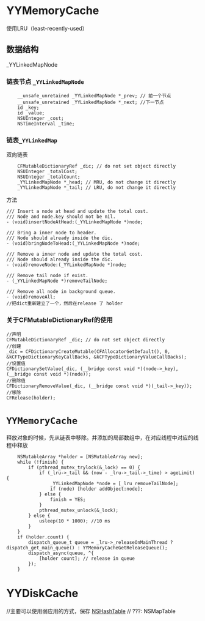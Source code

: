 # YYMemoryCache
使用LRU（least-recently-used）


## 数据结构
_YYLinkedMapNode

### 链表节点 `_YYLinkedMapNode`
```objc
    __unsafe_unretained _YYLinkedMapNode *_prev; // 前一个节点
    __unsafe_unretained _YYLinkedMapNode *_next; //下一节点
    id _key;
    id _value;
    NSUInteger _cost;
    NSTimeInterval _time;
```
### 链表`_YYLinkedMap`
双向链表
```objc
    CFMutableDictionaryRef _dic; // do not set object directly
    NSUInteger _totalCost;
    NSUInteger _totalCount;
    _YYLinkedMapNode *_head; // MRU, do not change it directly
    _YYLinkedMapNode *_tail; // LRU, do not change it directly
```
方法

```objc
/// Insert a node at head and update the total cost.
/// Node and node.key should not be nil.
- (void)insertNodeAtHead:(_YYLinkedMapNode *)node;

/// Bring a inner node to header.
/// Node should already inside the dic.
- (void)bringNodeToHead:(_YYLinkedMapNode *)node;

/// Remove a inner node and update the total cost.
/// Node should already inside the dic.
- (void)removeNode:(_YYLinkedMapNode *)node;

/// Remove tail node if exist.
- (_YYLinkedMapNode *)removeTailNode;

/// Remove all node in background queue.
- (void)removeAll;
//把dict重新建立了一个，然后在release 了 holder

```

### 关于CFMutableDictionaryRef的使用

```objc
//声明
CFMutableDictionaryRef _dic; // do not set object directly
//创建
_dic = CFDictionaryCreateMutable(CFAllocatorGetDefault(), 0, &kCFTypeDictionaryKeyCallBacks, &kCFTypeDictionaryValueCallBacks);
//设置值
CFDictionarySetValue(_dic, (__bridge const void *)(node->_key), (__bridge const void *)(node));
//删除值
CFDictionaryRemoveValue(_dic, (__bridge const void *)(_tail->_key));
//移除
CFRelease(holder);

```

# `YYMemoryCache`

释放对象的时候，先从链表中移除。并添加的局部数组中，在对应线程中对应的线程中释放

```objc
    NSMutableArray *holder = [NSMutableArray new];
    while (!finish) {
        if (pthread_mutex_trylock(&_lock) == 0) {
            if (_lru->_tail && (now - _lru->_tail->_time) > ageLimit) {
                _YYLinkedMapNode *node = [_lru removeTailNode];
                if (node) [holder addObject:node];
            } else {
                finish = YES;
            }
            pthread_mutex_unlock(&_lock);
        } else {
            usleep(10 * 1000); //10 ms
        }
    }
    if (holder.count) {
        dispatch_queue_t queue = _lru->_releaseOnMainThread ? dispatch_get_main_queue() : YYMemoryCacheGetReleaseQueue();
        dispatch_async(queue, ^{
            [holder count]; // release in queue
        });
    }
```

# YYDiskCache

//主要可以使用弱应用的方式，保存
[NSHashTable](https://www.jianshu.com/p/de71385930ba)
// ???: NSMapTable





